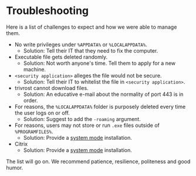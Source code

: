 # Troubleshooting
Here is a list of challenges to expect and how we were able to manage them.

- No write privileges under `%APPDATA%` or `%LOCALAPPDATA%`.
  - Solution: Tell their IT that they need to fix the computer.
- Executable file gets deleted randomly.
  - Solution: Not worth anyone's time. Tell them to apply for a new machine.
- `<security application>` alleges the file would not be secure.
  - Solution: Tell their IT to whitelist the file in `<security application>`.
- trivrost cannot download files.
  - Solution: An educative e-mail about the normality of port 443 is in order.
- For reasons, the `%LOCALAPPDATA%` folder is purposely deleted every time the user logs on or off.
  - Solution: Suggest to add the `-roaming` argument.
- For reasons, users may not store or run `.exe` files outside of `%PROGRAMFILES%`.
  - Solution: Provide a [system mode](glossary.md#System-mode) installation.
- Citrix
  - Solution: Provide a [system mode](glossary.md#System-mode) installation.

The list will go on. We recommend patience, resilience, politeness and good humor.
